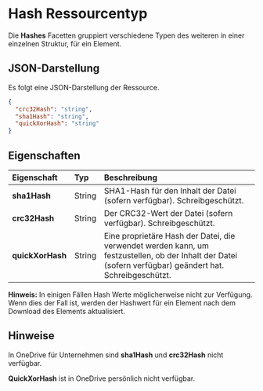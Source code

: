 # <a name="hashes-resource-type"></a>Hash Ressourcentyp

Die **Hashes** Facetten gruppiert verschiedene Typen des weiteren in einer einzelnen Struktur, für ein Element.

## <a name="json-representation"></a>JSON-Darstellung

Es folgt eine JSON-Darstellung der Ressource.

<!-- {
  "blockType": "resource",
  "optionalProperties": [ "sha1Hash", "crc32Hash", "quickXorHash" ],
  "@odata.type": "microsoft.graph.hashes"
}-->

```json
{
  "crc32Hash": "string",
  "sha1Hash": "string",
  "quickXorHash": "string"
}
```


## <a name="properties"></a>Eigenschaften

| Eigenschaft      | Typ                   | Beschreibung                                                       |
|:--------------|:-----------------------|:------------------------------------------------------------------|
| **sha1Hash**  | String  | SHA1-Hash für den Inhalt der Datei (sofern verfügbar). Schreibgeschützt. |
| **crc32Hash** | String  | Der CRC32-Wert der Datei (sofern verfügbar). Schreibgeschützt.            |
| **quickXorHash** | String | Eine proprietäre Hash der Datei, die verwendet werden kann, um festzustellen, ob der Inhalt der Datei (sofern verfügbar) geändert hat. Schreibgeschützt. | 

**Hinweis:** In einigen Fällen Hash Werte möglicherweise nicht zur Verfügung. Wenn dies der Fall ist, werden der Hashwert für ein Element nach dem Download des Elements aktualisiert.



## <a name="remarks"></a>Hinweise

In OneDrive für Unternehmen sind **sha1Hash** und **crc32Hash** nicht verfügbar.

**QuickXorHash** ist in OneDrive persönlich nicht verfügbar.

<!-- uuid: 8fcb5dbc-d5aa-4681-8e31-b001d5168d79
2015-10-25 14:57:30 UTC -->
<!-- {
  "type": "#page.annotation",
  "description": "hashes resource",
  "keywords": "",
  "section": "documentation",
  "tocPath": ""
}-->
